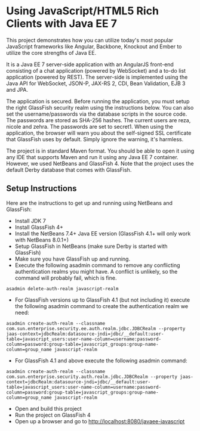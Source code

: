Using JavaScript/HTML5 Rich Clients with Java EE 7
==================================================
This project demonstrates how you can utilize today's most popular JavaScript frameworks like Angular, 
Backbone, Knockout and Ember to utilize the core strengths of Java EE.

It is a Java EE 7 server-side application with an AngularJS front-end consisting of a chat application (powered by 
WebSocket) and a to-do list application (powered by REST). The server-side is implemented using 
the Java API for WebSocket, JSON-P, JAX-RS 2, CDI, Bean Validation, EJB 3 and JPA.

The application is secured. Before running the application, you must setup the right GlassFish security 
realm using the instructions below. You can also set the username/passwords 
via the database scripts in the source code. The passwords are stored as SHA-256
hashes. The current users are reza, nicole and zehra. The passwords are set to secret1. When using the 
application, the browser will warn you about the self-signed SSL certificate that GlassFish uses by default. 
Simply ignore the warning, it's harmless.

The project is in standard Maven format. You should be able to open it using any IDE that supports Maven and 
run it using any Java EE 7 container. However, we used NetBeans and GlassFish 4. Note that the project uses 
the default Derby database that comes with GlassFish. 

Setup Instructions
------------------
Here are the instructions to get up and running using NetBeans and GlassFish:

* Install JDK 7
* Install GlassFish 4+
* Install the NetBeans 7.4+ Java EE version (GlassFish 4.1+ will only work with NetBeans 8.0.1+)
* Setup GlassFish in NetBeans (make sure Derby is started with GlassFish)
* Make sure you have GlassFish up and running.
* Execute the following asadmin command to remove any conflicting authentication 
  realms you might have. A conflict is unlikely, so the command will probably
  fail, which is fine. 
```
asadmin delete-auth-realm javascript-realm
```
* For GlassFish versions up to GlassFish 4.1 (but not including it) execute the
  following asadmin command to create the authentication realm we need:
```
asadmin create-auth-realm --classname com.sun.enterprise.security.ee.auth.realm.jdbc.JDBCRealm --property jaas-context=jdbcRealm:datasource-jndi=jdbc/__default:user-table=javascript_users:user-name-column=username:password-column=password:group-table=javascript_groups:group-name-column=group_name javascript-realm
```
* For GlassFish 4.1 and above execute the following asadmin command:
```
asadmin create-auth-realm --classname com.sun.enterprise.security.auth.realm.jdbc.JDBCRealm --property jaas-context=jdbcRealm:datasource-jndi=jdbc/__default:user-table=javascript_users:user-name-column=username:password-column=password:group-table=javascript_groups:group-name-column=group_name javascript-realm
```
* Open and build this project
* Run the project on GlassFish 4
* Open up a browser and go to [http://localhost:8080/javaee-javascript](http://localhost:8080/javaee-javascript)

